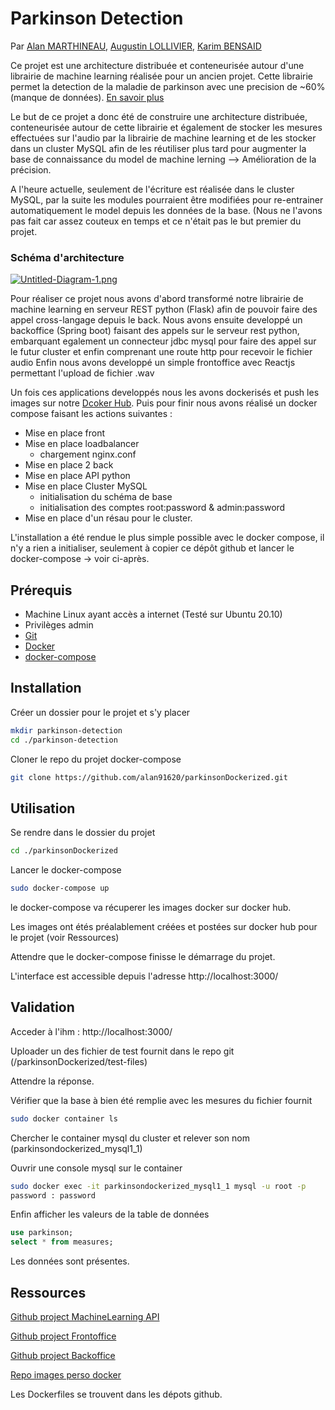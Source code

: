 # Parkinson Detection

Par [Alan MARTHINEAU](mailto:alan.marthineau@edu.ece.fr), [Augustin LOLLIVIER](mailto:augustin.lollivier@edu.ece.fr), [Karim BENSAID](mailto:karim.bensaid@edu.ece.fr)

Ce projet est une architecture distribuée et conteneurisée autour d'une librairie de machine learning réalisée pour un ancien projet. 
Cette librairie permet la detection de la maladie de parkinson avec une precision de ~60% (manque de données). 
[En savoir plus](https://medium.com/better-programming/diagnosing-parkinsons-disease-by-voice-using-linear-regression-in-python-73aad2712fba)

Le but de ce projet a donc été de construire une architecture distribuée, conteneurisée autour de cette librairie et également de stocker les mesures effectuées sur l'audio par la librairie de machine learning et de les stocker dans un cluster MySQL afin de les réutiliser plus tard pour augmenter la base de connaissance du model de machine lerning --> Amélioration de la précision.

A l'heure actuelle, seulement de l'écriture est réalisée dans le cluster MySQL, par la suite les modules pourraient être modifiées pour re-entrainer automatiquement le model depuis les données de la base. (Nous ne l'avons pas fait car assez couteux en temps et ce n'était pas le but premier du projet.

### Schéma d'architecture

[![Untitled-Diagram-1.png](https://i.postimg.cc/XNDNpcz6/Untitled-Diagram-1.png)](https://postimg.cc/dDrcfdF5)

Pour réaliser ce projet nous avons d'abord transformé notre librairie de machine learning en serveur REST python (Flask) afin de pouvoir faire des appel cross-langage depuis le back.
Nous avons ensuite developpé un backoffice (Spring boot) faisant des appels sur le serveur rest python, embarquant egalement un connecteur jdbc mysql pour faire des appel sur le futur cluster et enfin comprenant une route http pour recevoir le fichier audio
Enfin nous avons developpé un simple frontoffice avec Reactjs permettant l'upload de fichier .wav

Un fois ces applications developpés nous les avons dockerisés et push les images sur notre [Dcoker Hub](https://hub.docker.com/repository/docker/tigroucharly/parkinson).
Puis pour finir nous avons réalisé un docker compose faisant les actions suivantes :
- Mise en place front
- Mise en place loadbalancer
  - chargement nginx.conf
- Mise en place 2 back
- Mise en place API python
- Mise en place Cluster MySQL
  - initialisation du schéma de base
  - initialisation des comptes root:password & admin:password
- Mise en place d'un résau pour le cluster.

L'installation a été rendue le plus simple possible avec le docker compose, il n'y a rien a initialiser, seulement à copier ce dépôt github et lancer le docker-compose -> voir ci-après.

## Prérequis

- Machine Linux ayant accès a internet (Testé sur Ubuntu 20.10)
- Privilèges admin
- [Git](https://git-scm.com/book/fr/v2/Démarrage-rapide-Installation-de-Git)
- [Docker](https://docs.docker.com/get-docker/)
- [docker-compose](https://docs.docker.com/compose/install/)

## Installation

Créer un dossier pour le projet et s'y placer

```bash
mkdir parkinson-detection
cd ./parkinson-detection
```
Cloner le repo du projet docker-compose

```bash
git clone https://github.com/alan91620/parkinsonDockerized.git
```

## Utilisation

Se rendre dans le dossier du projet
```bash
cd ./parkinsonDockerized
```
Lancer le docker-compose
```bash
sudo docker-compose up
```
le docker-compose va récuperer les images docker sur docker hub.

Les images ont étés préalablement créées et postées sur docker hub pour le projet (voir Ressources)

Attendre que le docker-compose finisse le démarrage du projet.

L'interface est accessible depuis l'adresse http://localhost:3000/

## Validation

Acceder à l'ihm : http://localhost:3000/

Uploader un des fichier de test fournit dans le repo git (/parkinsonDockerized/test-files)

Attendre la réponse.

Vérifier que la base à bien été remplie avec les mesures du fichier fournit
```bash
sudo docker container ls
```
Chercher le container mysql du cluster et relever son nom (parkinsondockerized_mysql1_1)

Ouvrir une console mysql sur le container
```bash
sudo docker exec -it parkinsondockerized_mysql1_1 mysql -u root -p
password : password
```
Enfin afficher les valeurs de la table de données
```sql
use parkinson;
select * from measures;
```
Les données sont présentes.

## Ressources

[Github project MachineLearning API](https://github.com/alan91620/parkison-api)

[Github project Frontoffice](https://github.com/alan91620/frontparkinson)

[Github project Backoffice](https://github.com/alan91620/backparkinson)

[Repo images perso docker](https://hub.docker.com/repository/docker/tigroucharly/parkinson)

Les Dockerfiles se trouvent dans les dépots github.

